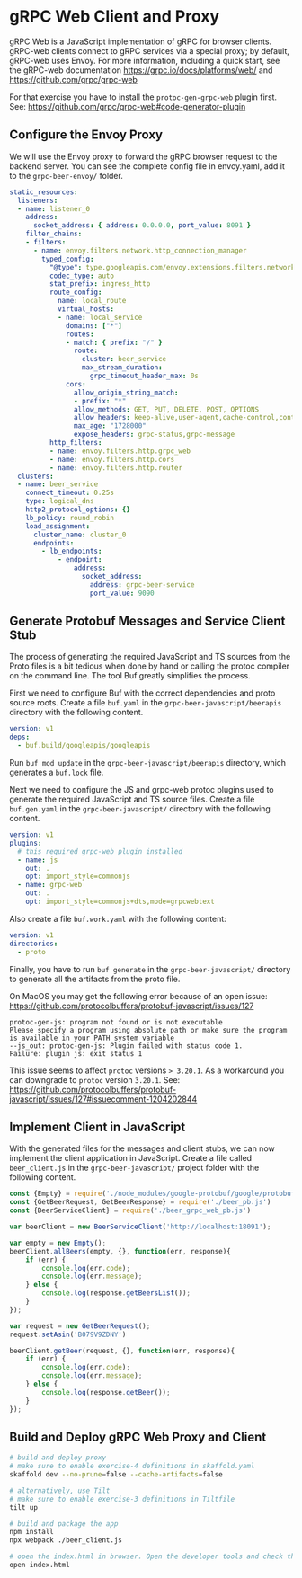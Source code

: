 # gRPC Web Client and Proxy

gRPC Web is a JavaScript implementation of gRPC for browser clients. gRPC-web clients connect to gRPC services via a special proxy; by default, gRPC-web uses Envoy. For more information, including a quick start, see the gRPC-web documentation https://grpc.io/docs/platforms/web/ and https://github.com/grpc/grpc-web

For that exercise you have to install the `protoc-gen-grpc-web` plugin first. See: https://github.com/grpc/grpc-web#code-generator-plugin

## Configure the Envoy Proxy

We will use the Envoy proxy to forward the gRPC browser request to the backend server. You can see the complete config file in envoy.yaml, add it to the `grpc-beer-envoy/` folder.
```yaml
static_resources:
  listeners:
  - name: listener_0
    address:
      socket_address: { address: 0.0.0.0, port_value: 8091 }
    filter_chains:
    - filters:
      - name: envoy.filters.network.http_connection_manager
        typed_config:
          "@type": type.googleapis.com/envoy.extensions.filters.network.http_connection_manager.v3.HttpConnectionManager
          codec_type: auto
          stat_prefix: ingress_http
          route_config:
            name: local_route
            virtual_hosts:
            - name: local_service
              domains: ["*"]
              routes:
              - match: { prefix: "/" }
                route:
                  cluster: beer_service
                  max_stream_duration:
                    grpc_timeout_header_max: 0s
              cors:
                allow_origin_string_match:
                - prefix: "*"
                allow_methods: GET, PUT, DELETE, POST, OPTIONS
                allow_headers: keep-alive,user-agent,cache-control,content-type,content-transfer-encoding,x-accept-content-transfer-encoding,x-accept-response-streaming,x-user-agent,x-grpc-web,grpc-timeout
                max_age: "1728000"
                expose_headers: grpc-status,grpc-message
          http_filters:
          - name: envoy.filters.http.grpc_web
          - name: envoy.filters.http.cors
          - name: envoy.filters.http.router
  clusters:
  - name: beer_service
    connect_timeout: 0.25s
    type: logical_dns
    http2_protocol_options: {}
    lb_policy: round_robin
    load_assignment:
      cluster_name: cluster_0
      endpoints:
        - lb_endpoints:
            - endpoint:
                address:
                  socket_address:
                    address: grpc-beer-service
                    port_value: 9090
```

## Generate Protobuf Messages and Service Client Stub

The process of generating the required JavaScript and TS sources from the Proto files is a bit tedious when done by hand or calling the protoc compiler on the command line. The tool Buf greatly simplifies the process.

First we need to configure Buf with the correct dependencies and proto source roots. Create a file `buf.yaml` in the `grpc-beer-javascript/beerapis` directory with the following content.
```yaml
version: v1
deps:
  - buf.build/googleapis/googleapis
```

Run `buf mod update` in the `grpc-beer-javascript/beerapis` directory, which generates a `buf.lock` file.

Next we need to configure the JS and grpc-web protoc plugins used to generate the required JavaScript and TS source files. Create a file `buf.gen.yaml` in the `grpc-beer-javascript/` directory with the following content.
```yaml
version: v1
plugins:
  # this required grpc-web plugin installed
  - name: js
    out: .
    opt: import_style=commonjs
  - name: grpc-web
    out: .
    opt: import_style=commonjs+dts,mode=grpcwebtext
```

Also create a file `buf.work.yaml` with the following content:
```yaml
version: v1
directories:
  - proto
```



Finally, you have to run `buf generate` in the `grpc-beer-javascript/` directory to generate all the artifacts from the proto file. 


On MacOS you may get the following error because of an open issue: https://github.com/protocolbuffers/protobuf-javascript/issues/127
```
protoc-gen-js: program not found or is not executable
Please specify a program using absolute path or make sure the program is available in your PATH system variable
--js_out: protoc-gen-js: Plugin failed with status code 1.
Failure: plugin js: exit status 1
```
This issue seems to affect `protoc` versions `> 3.20.1`.
As a workaround you can downgrade to `protoc` version `3.20.1`. See: https://github.com/protocolbuffers/protobuf-javascript/issues/127#issuecomment-1204202844

## Implement Client in JavaScript

With the generated files for the messages and client stubs, we can now implement the client application
in JavaScript. Create a file called `beer_client.js` in the `grpc-beer-javascript/` project folder with
the following content.
```javascript
const {Empty} = require('./node_modules/google-protobuf/google/protobuf/empty_pb.js')
const {GetBeerRequest, GetBeerResponse} = require('./beer_pb.js')
const {BeerServiceClient} = require('./beer_grpc_web_pb.js')

var beerClient = new BeerServiceClient('http://localhost:18091');

var empty = new Empty();
beerClient.allBeers(empty, {}, function(err, response){
    if (err) {
        console.log(err.code);
        console.log(err.message);
    } else {
        console.log(response.getBeersList());
    }
});

var request = new GetBeerRequest();
request.setAsin('B079V9ZDNY')

beerClient.getBeer(request, {}, function(err, response){
    if (err) {
        console.log(err.code);
        console.log(err.message);
    } else {
        console.log(response.getBeer());
    }
});
```

## Build and Deploy gRPC Web Proxy and Client

```bash
# build and deploy proxy
# make sure to enable exercise-4 definitions in skaffold.yaml
skaffold dev --no-prune=false --cache-artifacts=false

# alternatively, use Tilt
# make sure to enable exercise-3 definitions in Tiltfile
tilt up

# build and package the app
npm install
npx webpack ./beer_client.js

# open the index.html in browser. Open the developer tools and check the output on the developer console
open index.html
```
